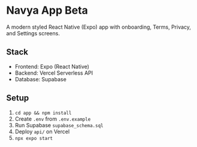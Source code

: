 # Navya App Beta

A modern styled React Native (Expo) app with onboarding, Terms, Privacy, and Settings screens.

## Stack
- Frontend: Expo (React Native)
- Backend: Vercel Serverless API
- Database: Supabase

## Setup
1. `cd app && npm install`
2. Create `.env` from `.env.example`
3. Run Supabase `supabase_schema.sql`
4. Deploy `api/` on Vercel
5. `npx expo start`
